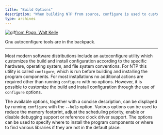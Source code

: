 ```yaml
---
title: "Build Options"
description: "When building NTP from source, configure is used to customize the build and install configuration according to the specific hardware, operating system, and file system conventions. The --help switch is used to display the available options."
type: archives
---
```



![gif](/documentation/pic/pogo3a.gif)[from _Pogo_, Walt Kelly](/reflib/pictures/)

Gnu autoconfigure tools are in the backpack.

* * *

Most modern software distributions include an autoconfigure utility which customizes the build and install configuration according to the specific hardware, operating system, and file system conventions. For NTP this utility is called <code>configure</code>, which is run before building and installing the program components. For most installations no additional actions are required other than running <code>configure</code> with no options. However, it is possible to customize the build and install configuration through the use of <code>configure</code> options.

The available options, together with a concise description, can be displayed by running <code>configure</code> with the <code>--help</code> option. Various options can be used to reduce the memory footprint, adjust the scheduling priority, enable or disable debugging support or reference clock driver support. The options can be used to specify where to install the program components or where to find various libraries if they are not in the default place.
